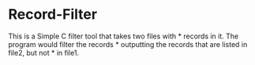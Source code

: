 # Record-Filter
This is a Simple C filter tool that takes two files with   *                records in it. The program would filter the records   *                outputting the records that are listed in file2, but not   *                in file1.
